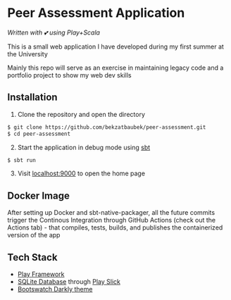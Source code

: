 # Peer Assessment Application

*Written with 💕 using Play+Scala*

This is a small web application I have developed during my first summer at the University

Mainly this repo will serve as an exercise in maintaining legacy code and a portfolio project to show my web dev skills

## Installation
1. Clone the repository and open the directory
```sh
$ git clone https://github.com/bekzatbaubek/peer-assessment.git
$ cd peer-assessment
```
2. Start the application in debug mode using [sbt](https://www.scala-sbt.org/)
```sh
$ sbt run
```
3. Visit [localhost:9000](http://localhost:9000) to open the home page

## Docker Image
After setting up Docker and sbt-native-packager, all the future commits trigger the Continous Integration through GitHub Actions (check out the Actions tab) - that compiles, tests, builds, and publishes the containerized version of the app

## Tech Stack
* [Play Framework](https://www.playframework.com/)
* [SQLite Database](https://www.sqlite.org/index.html) through [Play Slick](https://www.playframework.com/documentation/2.8.x/PlaySlick)
* [Bootswatch Darkly theme](https://bootswatch.com/darkly/)

